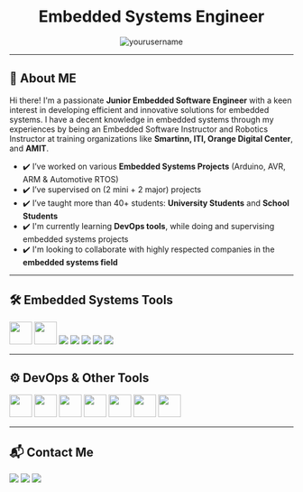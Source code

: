 <h1 align="center">Embedded Systems Engineer</h1>

<p align="center">
  <img src="https://komarev.com/ghpvc/?username=yourusername&label=Profile%20views&color=0e75b6&style=flat" alt="yourusername" />
</p>

---

## 👋 About ME

Hi there! I'm a passionate **Junior Embedded Software Engineer** with a keen interest in developing efficient and innovative solutions for embedded systems. I have a decent knowledge in embedded systems through my experiences by being an Embedded Software Instructor and Robotics Instructor at training organizations like **Smartinn, ITI, Orange Digital Center**, and **AMIT**.

- ✔️ I’ve worked on various **Embedded Systems Projects** (Arduino, AVR, ARM & Automotive RTOS)
- ✔️ I’ve supervised on (2 mini + 2 major) projects
- ✔️ I’ve taught more than 40+ students: **University Students** and **School Students**
- ✔️ I'm currently learning **DevOps tools**, while doing and supervising embedded systems projects
- ✔️ I'm looking to collaborate with highly respected companies in the **embedded systems field**

---

## 🛠️ Embedded Systems Tools

<p align="left">
  <img src="https://cdn.jsdelivr.net/gh/devicons/devicon/icons/c/c-original.svg" width="40" />
  <img src="https://cdn.jsdelivr.net/gh/devicons/devicon/icons/cplusplus/cplusplus-original.svg" width="40" />
  <img src="https://img.shields.io/badge/Keil-blue?logo=keil&logoColor=white" />
  <img src="https://img.shields.io/badge/STM32-03234B?style=for-the-badge&logo=STMicroelectronics&logoColor=white" />
  <img src="https://img.shields.io/badge/Proteus-00adef?style=for-the-badge&logo=proteus&logoColor=white" />
  <img src="https://img.shields.io/badge/Atmel Studio-000?style=for-the-badge&logo=atmel&logoColor=white" />
  <img src="https://img.shields.io/badge/Arduino-00979D?style=for-the-badge&logo=arduino&logoColor=white" />
</p>

---

## ⚙️ DevOps & Other Tools

<p align="left">
  <img src="https://cdn.jsdelivr.net/gh/devicons/devicon/icons/git/git-original.svg" width="40" />
  <img src="https://cdn.jsdelivr.net/gh/devicons/devicon/icons/github/github-original.svg" width="40" />
  <img src="https://cdn.jsdelivr.net/gh/devicons/devicon/icons/docker/docker-original.svg" width="40" />
  <img src="https://cdn.jsdelivr.net/gh/devicons/devicon/icons/linux/linux-original.svg" width="40" />
  <img src="https://cdn.jsdelivr.net/gh/devicons/devicon/icons/aws/aws-original.svg" width="40" />
  <img src="https://cdn.jsdelivr.net/gh/devicons/devicon/icons/python/python-original.svg" width="40" />
  <img src="https://cdn.jsdelivr.net/gh/devicons/devicon/icons/vscode/vscode-original.svg" width="40" />
</p>

---

## 📬 Contact Me

<p align="left">
  <a href="mailto:youremail@example.com"><img src="https://img.shields.io/badge/Gmail-D14836?style=for-the-badge&logo=gmail&logoColor=white"/></a>
  <a href="https://www.linkedin.com/in/yourlinkedin/" target="_blank"><img src="https://img.shields.io/badge/LinkedIn-0A66C2?style=for-the-badge&logo=linkedin&logoColor=white"/></a>
  <a href="https://github.com/yourusername" target="_blank"><img src="https://img.shields.io/badge/GitHub-000?style=for-the-badge&logo=github&logoColor=white"/></a>
</p>
